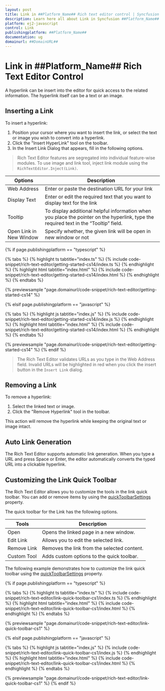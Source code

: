 ```yaml
---
layout: post
title: Link in ##Platform_Name## Rich text editor control | Syncfusion
description: Learn here all about Link in Syncfusion ##Platform_Name## Rich text editor control of Syncfusion Essential JS 2 and more.
platform: ej2-javascript
control: Link 
publishingplatform: ##Platform_Name##
documentation: ug
domainurl: ##DomainURL##
---
```


# Link in ##Platform_Name## Rich Text Editor Control

A hyperlink can be insert into the editor for quick access to the related information. The hyperlink itself can be a text or an image.

## Inserting a Link

To insert a hyperlink:

1. Position your cursor where you want to insert the link, or select the text or image you wish to convert into a hyperlink.
2. Click the "Insert HyperLink" tool on the toolbar.
3. In the Insert Link Dialog that appears, fill in the following options.

> Rich Text Editor features are segregated into individual feature-wise modules. To use image and link tool, inject link module using the `RichTextEditor.Inject(Link)`.

| Options | Description |
|----------------|--------------------------------------|
| Web Address | Enter or paste the destination URL for your link |
| Display Text | Enter or edit the required text that you want to display text for the link|
| Tooltip | To display additional helpful information when you place the pointer on the hyperlink, type the required text in the “Tooltip” field. |
| Open Link in New Window | Specify whether, the given link will be open in new window or not |

{% if page.publishingplatform == "typescript" %}

{% tabs %}
{% highlight ts tabtitle="index.ts" %}
{% include code-snippet/rich-text-editor/getting-started-cs14/index.ts %}
{% endhighlight %}
{% highlight html tabtitle="index.html" %}
{% include code-snippet/rich-text-editor/getting-started-cs14/index.html %}
{% endhighlight %}
{% endtabs %}
        
{% previewsample "page.domainurl/code-snippet/rich-text-editor/getting-started-cs14" %}

{% elsif page.publishingplatform == "javascript" %}

{% tabs %}
{% highlight js tabtitle="index.js" %}
{% include code-snippet/rich-text-editor/getting-started-cs14/index.js %}
{% endhighlight %}
{% highlight html tabtitle="index.html" %}
{% include code-snippet/rich-text-editor/getting-started-cs14/index.html %}
{% endhighlight %}
{% endtabs %}

{% previewsample "page.domainurl/code-snippet/rich-text-editor/getting-started-cs14" %}
{% endif %}

> The Rich Text Editor validates URLs as you type in the Web Address field. Invalid URLs will be highlighted in red when you click the insert button in the `Insert Link` dialog.

## Removing a Link

To remove a hyperlink:

1. Select the linked text or image.
2. Click the "Remove Hyperlink" tool in the toolbar.

This action will remove the hyperlink while keeping the original text or image intact.

## Auto Link Generation

The Rich Text Editor supports automatic link generation. When you type a URL and press Space or Enter, the editor automatically converts the typed URL into a clickable hyperlink.

## Customizing the Link Quick Toolbar

The Rich Text Editor allows you to customize the tools in the link quick toolbar. You can add or remove items by using the [quickToolbarSettings](https://helpej2.syncfusion.com/documentation/api/rich-text-editor/#quicktoolbarsettings) property.


The quick toolbar for the Link has the following options.

| Tools | Description |
|----------------|--------------------------------------|
| Open | Opens the linked page in a new window. |
| Edit Link | Allows you to edit the selected link. |
| Remove Link | Removes the link from the selected content. |
| Custom Tool | Adds custom options to the quick toolbar. |


The following example demonstrates how to customize the link quick toolbar using the [quickToolbarSettings](https://helpej2.syncfusion.com/documentation/api/rich-text-editor/#quicktoolbarsettings) property.

{% if page.publishingplatform == "typescript" %}

 {% tabs %}
{% highlight ts tabtitle="index.ts" %}
{% include code-snippet/rich-text-editor/link-quick-toolbar-cs1/index.ts %}
{% endhighlight %}
{% highlight html tabtitle="index.html" %}
{% include code-snippet/rich-text-editor/link-quick-toolbar-cs1/index.html %}
{% endhighlight %}
{% endtabs %}
        
{% previewsample "page.domainurl/code-snippet/rich-text-editor/link-quick-toolbar-cs1" %}

{% elsif page.publishingplatform == "javascript" %}

{% tabs %}
{% highlight js tabtitle="index.js" %}
{% include code-snippet/rich-text-editor/link-quick-toolbar-cs1/index.js %}
{% endhighlight %}
{% highlight html tabtitle="index.html" %}
{% include code-snippet/rich-text-editor/link-quick-toolbar-cs1/index.html %}
{% endhighlight %}
{% endtabs %}

{% previewsample "page.domainurl/code-snippet/rich-text-editor/link-quick-toolbar-cs1" %}
{% endif %}